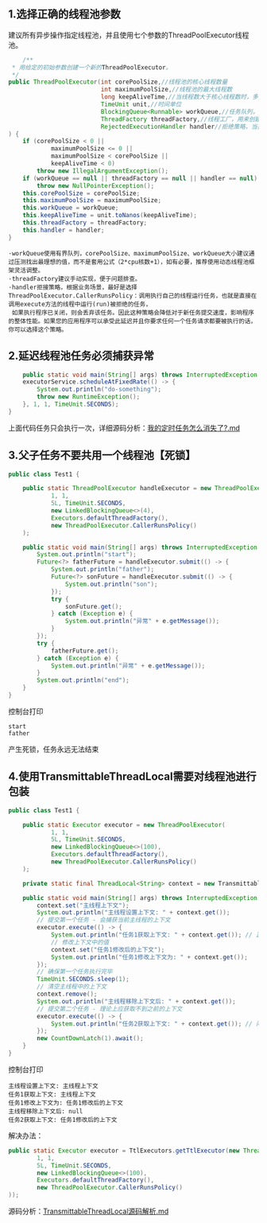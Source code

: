 ## 1.选择正确的线程池参数

建议所有异步操作指定线程池，并且使用七个参数的ThreadPoolExecutor线程池。

```java
    /**
 * 用给定的初始参数创建一个新的ThreadPoolExecutor。
 */
public ThreadPoolExecutor(int corePoolSize,//线程池的核心线程数量
                          int maximumPoolSize,//线程池的最大线程数
                          long keepAliveTime,//当线程数大于核心线程数时，多余的空闲线程存活的最长时间
                          TimeUnit unit,//时间单位
                          BlockingQueue<Runnable> workQueue,//任务队列，用来储存等待执行任务的队列
                          ThreadFactory threadFactory,//线程工厂，用来创建线程，一般默认即可
                          RejectedExecutionHandler handler//拒绝策略，当提交的任务过多而不能及时处理时，我们可以定制策略来处理任务
) {
    if (corePoolSize < 0 ||
            maximumPoolSize <= 0 ||
            maximumPoolSize < corePoolSize ||
            keepAliveTime < 0)
        throw new IllegalArgumentException();
    if (workQueue == null || threadFactory == null || handler == null)
        throw new NullPointerException();
    this.corePoolSize = corePoolSize;
    this.maximumPoolSize = maximumPoolSize;
    this.workQueue = workQueue;
    this.keepAliveTime = unit.toNanos(keepAliveTime);
    this.threadFactory = threadFactory;
    this.handler = handler;
}
```

    ·workQueue使用有界队列，corePoolSize、maximumPoolSize、workQueue大小建议通过压测找出最理想的值，而不是套用公式（2*cpu核数+1），如有必要，推荐使用动态线程池框架灵活调整。
    ·threadFactory建议手动实现，便于问题排查。
    ·handler拒接策略，根据业务场景，最好是选择ThreadPoolExecutor.CallerRunsPolicy：调用执行自己的线程运行任务，也就是直接在调用execute方法的线程中运行(run)被拒绝的任务，
     如果执行程序已关闭，则会丢弃该任务。因此这种策略会降低对于新任务提交速度，影响程序的整体性能。如果您的应用程序可以承受此延迟并且你要求任何一个任务请求都要被执行的话，你可以选择这个策略。

## 2.延迟线程池任务必须捕获异常

```java
    public static void main(String[] args) throws InterruptedException {
    executorService.scheduleAtFixedRate(() -> {
        System.out.println("do-something");
        throw new RuntimeException();
    }, 1, 1, TimeUnit.SECONDS);
}
```

上面代码任务只会执行一次，详细源码分析：[我的定时任务怎么消失了?.md](../问题排查/我的定时任务怎么消失了%3F.md)

## 3.父子任务不要共用一个线程池【死锁】

```java
public class Test1 {

    public static ThreadPoolExecutor handleExecutor = new ThreadPoolExecutor(
            1, 1,
            5L, TimeUnit.SECONDS,
            new LinkedBlockingQueue<>(4),
            Executors.defaultThreadFactory(),
            new ThreadPoolExecutor.CallerRunsPolicy()
    );

    public static void main(String[] args) throws InterruptedException {
        System.out.println("start");
        Future<?> fatherFuture = handleExecutor.submit(() -> {
            System.out.println("father");
            Future<?> sonFuture = handleExecutor.submit(() -> {
                System.out.println("son");
            });
            try {
                sonFuture.get();
            } catch (Exception e) {
                System.out.println("异常" + e.getMessage());
            }
        });
        try {
            fatherFuture.get();
        } catch (Exception e) {
            System.out.println("异常" + e.getMessage());
        }
        System.out.println("end");
    }
}
```

控制台打印

    start
    father

产生死锁，任务永远无法结束

## 4.使用TransmittableThreadLocal需要对线程池进行包装

```java
public class Test1 {

    public static Executor executor = new ThreadPoolExecutor(
            1, 1,
            5L, TimeUnit.SECONDS,
            new LinkedBlockingQueue<>(100),
            Executors.defaultThreadFactory(),
            new ThreadPoolExecutor.CallerRunsPolicy()
    );

    private static final ThreadLocal<String> context = new TransmittableThreadLocal<>();

    public static void main(String[] args) throws InterruptedException {
        context.set("主线程上下文");
        System.out.println("主线程设置上下文: " + context.get());
        // 提交第一个任务 - 会捕获当前主线程的上下文
        executor.execute(() -> {
            System.out.println("任务1获取上下文: " + context.get()); // 正确获取到"主线程上下文"
            // 修改上下文中的值
            context.set("任务1修改后的上下文");
            System.out.println("任务1修改上下文为: " + context.get());
        });
        // 确保第一个任务执行完毕
        TimeUnit.SECONDS.sleep(1);
        // 清空主线程中的上下文
        context.remove();
        System.out.println("主线程移除上下文后: " + context.get());
        // 提交第二个任务 - 理论上应获取不到之前的上下文
        executor.execute(() -> {
            System.out.println("任务2获取上下文: " + context.get()); // 问题：仍能获取到"任务1修改后的上下文"
        });
        new CountDownLatch(1).await();
    }
}
```

控制台打印

    主线程设置上下文: 主线程上下文
    任务1获取上下文: 主线程上下文
    任务1修改上下文为: 任务1修改后的上下文
    主线程移除上下文后: null
    任务2获取上下文: 任务1修改后的上下文

解决办法：

```java
public static Executor executor = TtlExecutors.getTtlExecutor(new ThreadPoolExecutor(
        1, 1,
        5L, TimeUnit.SECONDS,
        new LinkedBlockingQueue<>(100),
        Executors.defaultThreadFactory(),
        new ThreadPoolExecutor.CallerRunsPolicy()
));
```

源码分析：[TransmittableThreadLocal源码解析.md](../JUC/TransmittableThreadLocal源码解析.md)